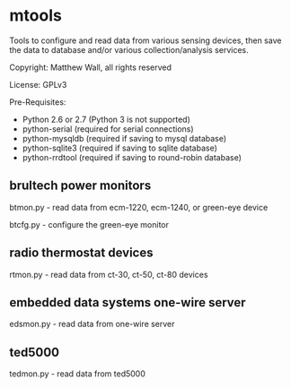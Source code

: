 <h1>mtools</h1>

Tools to configure and read data from various sensing devices, then
save the data to database and/or various collection/analysis services.

Copyright: Matthew Wall, all rights reserved

License: GPLv3

Pre-Requisites:
- Python 2.6 or 2.7 (Python 3 is not supported)
- python-serial (required for serial connections)
- python-mysqldb (required if saving to mysql database)
- python-sqlite3 (required if saving to sqlite database)
- python-rrdtool (required if saving to round-robin database)


<h2>brultech power monitors</h2>

btmon.py - read data from ecm-1220, ecm-1240, or green-eye device

btcfg.py - configure the green-eye monitor


<h2>radio thermostat devices</h2>

rtmon.py - read data from ct-30, ct-50, ct-80 devices


<h2>embedded data systems one-wire server</h2>

edsmon.py - read data from one-wire server


<h2>ted5000</h2>

tedmon.py - read data from ted5000
